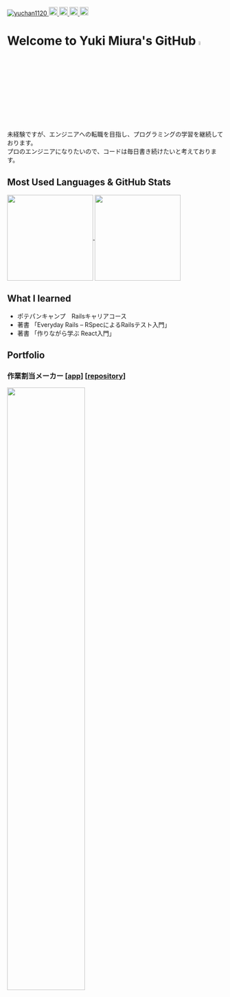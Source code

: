 <!--
**yuchan1120/yuchan1120** is a ✨ _special_ ✨ repository because its `README.md` (this file) appears on your GitHub profile.

Here are some ideas to get you started:

### Hi there 👋

- 🔭 I’m currently working on ...
- 🌱 I’m currently learning ...
- 👯 I’m looking to collaborate on ...
- 🤔 I’m looking for help with ...
- 💬 Ask me about ...
- 📫 How to reach me: ...
- 😄 Pronouns: ...
- ⚡ Fun fact: ...
-->

<p align="left">
  <a href="https://github.com/yuchan1120/yuchan1120/">
    <img src="https://komarev.com/ghpvc/?username=yuchan1120" alt="yuchan1120" />
  </a>
  <a href="http://twitter.com/potepan_miura">
    <img height="20" src="https://img.shields.io/twitter/follow/potepan_miura?label=Twitter&logo=twitter&style=flat" />
  </a>
  <a href="https://github.com/yuchan1120">
    <img height="20" src="https://img.shields.io/github/followers/yuchan1120?label=follow&logo=github&style=flat" />
  </a>
  <a href="http://qiita.com/Myuuki">
    <img height="20" src="https://qiita-badge.apiapi.app/s/Myuuki/posts.svg" />
  </a>
  <a href="http://qiita.com/Myuuki">
    <img height="20" src="https://qiita-badge.apiapi.app/s/Myuuki/contributions.svg" />
  </a>
</p>

# Welcome to Yuki Miura's GitHub <img width="4.8%" src = "https://raw.githubusercontent.com/MartinHeinz/MartinHeinz/master/wave.gif">
未経験ですが、エンジニアへの転職を目指し、プログラミングの学習を継続しております。
<br>
プロのエンジニアになりたいので、コードは毎日書き続けたいと考えております。

## Most Used Languages & GitHub Stats
<a href="https://github.com/anuraghazra/github-readme-stats">
  <img height="200" align="center" src="https://github-readme-stats.vercel.app/api/top-langs/?username=yuchan1120" />
</a>
<a href="https://github.com/anuraghazra/github-readme-stats">
  <img height="200" align="center" src="https://github-readme-stats.vercel.app/api?username=yuchan1120&show_icons=true" />
</a>

## What I learned
- ポテパンキャンプ　Railsキャリアコース
- 著書 「Everyday Rails – RSpecによるRailsテスト入門」
- 著書 「作りながら学ぶ React入門」

## Portfolio
### 作業割当メーカー [[app](https://sagyouwariate-maker.herokuapp.com/)] [[repository](https://github.com/yuchan1120/sagyouwariate_maker)]
<img width="60%" src="https://user-images.githubusercontent.com/95864276/185735792-0391ea38-5469-4586-a3a9-0ab9518fd178.gif">
